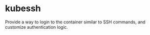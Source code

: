 # kubessh
Provide a way to login to the container similar to SSH commands, and customize authentication logic.
